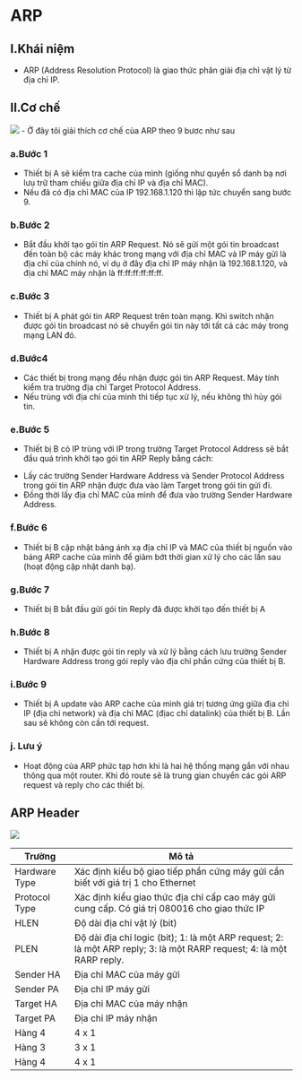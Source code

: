 # ARP
## I.Khái niệm
- ARP (Address Resolution Protocol) là giao thức phân giải địa chỉ vật lý từ địa chỉ IP.
## II.Cơ chế

<img src="http://i.imgur.com/ZCEJa4I.png">
- Ở đây tôi giải thích cơ chế của ARP theo 9 bươc như sau

### a.Bước 1
- Thiết bị A sẽ kiểm tra cache của mình (giống như quyển sổ danh bạ nơi lưu trữ tham chiếu giữa địa chỉ IP và địa chỉ MAC).
- Nếu đã có địa chỉ MAC của IP 192.168.1.120 thì lập tức chuyển sang bước 9.

### b.Bước 2
-  Bắt đầu khởi tạo gói tin ARP Request. Nó sẽ gửi một gói tin broadcast đến toàn bộ các máy khác trong mạng với địa chỉ MAC và IP máy gửi là địa chỉ của chính nó, ví dụ ở đây địa chỉ IP máy nhận là 192.168.1.120, và địa chỉ MAC máy nhận là ff:ff:ff:ff:ff:ff.

### c.Bước 3
- Thiết bị A phát gói tin ARP Request trên toàn mạng. Khi switch nhận được gói tin broadcast nó sẽ chuyển gói tin này tới tất cả các máy trong mạng LAN đó.

### d.Bước4
- Các thiết bị trong mạng đều nhận được gói tin ARP Request. Máy tính kiểm tra trường địa chỉ Target Protocol Address.
- Nếu trùng với địa chỉ của mình thì tiếp tục xử lý, nếu không thì hủy gói tin.

### e.Bước 5
- Thiết bị B có IP trùng với IP trong trường Target Protocol Address sẽ bắt đầu quá trình khởi tạo gói tin ARP Reply bằng cách:
 <ul>
  <li>Lấy các trường Sender Hardware Address và Sender Protocol Address trong gói tin ARP nhận được đưa vào làm Target trong gói tin gửi đi.</li>
  <li>Đồng thời lấy địa chỉ MAC của mình để đưa vào trường Sender Hardware Address.</li>
  </ul>

### f.Bước 6
- Thiết bị B cập nhật bảng ánh xạ địa chỉ IP và MAC của thiết bị nguồn vào bảng ARP cache của mình để giảm bớt thời gian xử lý cho các lần sau (hoạt động cập nhật danh bạ).

### g.Bước 7
- Thiết bị B bắt đầu gửi gói tin Reply đã được khởi tạo đến thiết bị A

### h.Bước 8
- Thiết bị A nhận được gói tin reply và xử lý bằng cách lưu trường Sender Hardware Address trong gói reply vào địa chỉ phần cứng của thiết bị B.

### i.Bước 9
- Thiết bị A update vào ARP cache của mình giá trị tương ứng giữa địa chỉ IP (địa chỉ network) và địa chỉ MAC (địac chỉ datalink) của thiết bị B. Lần sau sẽ không còn cần tới request.

### j. Lưu ý
- Hoạt động của ARP phức tạp hơn khi là hai hệ thống mạng gắn với nhau thông qua một router. Khi đó route sẽ là trung gian chuyển các gói ARP request và reply cho các thiết bị.

## ARP Header

<img src="http://i.imgur.com/hXRNka5.png">

| Trường | Mô tả |
|--------|-------|
| Hardware Type | Xác định kiểu bộ giao tiếp phần cứng máy gửi cần biết với giá trị 1 cho Ethernet |
| Protocol Type | Xác định kiểu giao thức địa chỉ cấp cao máy gửi cung cấp. Có giá trị 080016 cho giao thức IP |
| HLEN | Độ dài địa chỉ vật lý (bit) |
| PLEN | Độ dài địa chỉ logic (bit); 1: là một ARP request; 2: là một ARP reply; 3: là một RARP request; 4: là một RARP reply. |
| Sender HA | Địa chỉ MAC của máy gửi |
| Sender PA | Địa chỉ IP máy gửi |
| Target HA | Địa chỉ MAC của máy nhận |
| Target PA | Địa chỉ IP máy nhận |
| Hàng 4 | 4 x 1 |
| Hàng 3 | 3 x 1 |
| Hàng 4 | 4 x 1 |
